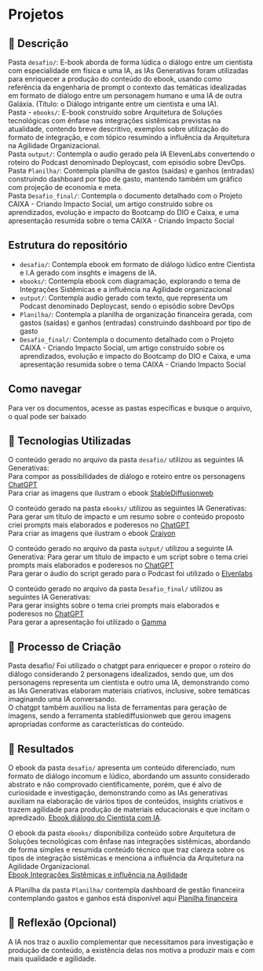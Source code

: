 # Projetos
## 📒 Descrição
Pasta `desafio/`: E-book aborda de forma lúdica o diálogo entre um cientista com especialidade em física e uma IA, as IAs Generativas foram utilizadas para enriquecer a produção do conteúdo do ebook, usando como referência da engenharia de prompt o contexto das temáticas idealizadas em formato de diálogo entre um personagem humano e uma IA de outra Galáxia. (Título: o Diálogo intrigante entre um cientista e uma IA).  
Pasta - `ebooks/`: E-book construído sobre Arquitetura de Soluções tecnológicas com ênfase nas integrações sistêmicas previstas na atualidade, contendo breve descritivo, exemplos sobre utilização do formato de integração, e com tópico resumindo a influência da Arquitetura na Agilidade Organizacional.  
Pasta `output/`: Contempla o audio gerado pela IA ElevenLabs convertendo o roteiro do Podcast denominado Deploycast, com episódio sobre DevOps.  
Pasta `Planilha/`: Contempla planilha de gastos (saídas) e ganhos (entradas) construindo dashboard por tipo de gasto, mantendo também um gráfico com projeção de economia e meta.  
Pasta `Desafio_final/`: Contempla o documento detalhado com o Projeto CAIXA - Criando Impacto Social, um artigo construído sobre os aprendizados, evolução e impacto do Bootcamp do DIO e Caixa, e uma apresentação resumida sobre o tema CAIXA - Criando Impacto Social

## Estrutura do repositório
- `desafio/`: Contempla ebook em formato de diálogo lúdico entre Cientista e I.A gerado com insghts e imagens de IA.
- `ebooks/`: Contempla ebook com diagramação, explorando o tema de Integrações Sistêmicas e a influência na Agilidade organizacional
- `output/`: Contempla audio gerado com texto, que representa um Podcast denominado Deploycast, sendo o episódio sobre DevOps
- `Planilha/`: Contempla a planilha de organização financeira gerada, com gastos (saídas) e ganhos (entradas) construindo dashboard por tipo de gasto
- `Desafio_final/`: Contempla o documento detalhado com o Projeto CAIXA - Criando Impacto Social, um artigo construído sobre os aprendizados, evolução e impacto do Bootcamp do DIO e Caixa, e uma apresentação resumida sobre o tema CAIXA - Criando Impacto Social

## Como navegar
Para ver os documentos, acesse as pastas específicas e busque o arquivo, o qual pode ser baixado

## 🤖 Tecnologias Utilizadas
O conteúdo gerado no arquivo da pasta `desafio/` utilizou as seguintes IA Generativas:  
Para compor as possibilidades de diálogo e roteiro entre os personagens [ChatGPT](https://chat.openai.com/)  
Para criar as imagens que ilustram o ebook [StableDiffusionweb](https://stablediffusionweb.com/)  

O conteúdo gerado na pasta `ebooks/` utilizou as seguintes IA Generativas:
Para gerar um título de impacto e um resumo sobre o conteúdo proposto criei prompts mais elaborados e poderesos no [ChatGPT](https://chat.openai.com/)  
Para criar as imagens que ilustram o ebook [Craiyon](https://www.craiyon.com/)  

O conteúdo gerado no arquivo da pasta `output/` utilizou a seguinte IA Generativa: 
Para gerar um título de impacto e um script sobre o tema criei prompts mais elaborados e poderesos no [ChatGPT](https://chat.openai.com/)  
Para gerar o áudio do script gerado para o Podcast foi utilizado o [Elvenlabs](https://elevenlabs.io/)  

O conteúdo gerado no arquivo da pasta `Desafio_final/` utilizou as seguintes IA Generativas:  
Para gerar insights sobre o tema criei prompts mais elaborados e poderesos no [ChatGPT](https://chat.openai.com/)  
Para gerar a apresentação foi utilizado o [Gamma](https://gamma.app/)

## 🧐 Processo de Criação
Pasta desafio/
Foi utilizado o chatgpt para enriquecer e propor o roteiro do diálogo considerando 2 personagens idealizados, sendo que, um dos personagens representa um cientista e outro uma IA, demonstrando como as IAs Generativas elaboram materiais criativos, inclusive, sobre temáticas imaginando uma IA conversando.  
O chatgpt também auxiliou na lista de ferramentas para geração de imagens, sendo a ferramenta stablediffusionweb que gerou imagens apropriadas conforme as características do conteúdo.  

## 🚀 Resultados
O ebook da pasta `desafio/` apresenta um conteúdo diferenciado, num formato de diálogo incomum e lúdico, abordando um assunto considerado abstrato e não comprovado cientificamente, porém, que é alvo de curiosidade e investigação, demonstrando como as IAs generativas auxiliam na elaboração de vários tipos de conteúdos, insights criativos e trazem agilidade para produção de materiais educacionais e que incitam o apredizado.
[Ebook diálogo do Cientista com IA](https://github.com/Ro-faverao/DIO_Project/blob/main/desafio/Dialogo-Cientista-IA.pdf).  

O ebook da pasta `ebooks/` disponibiliza conteúdo sobre Arquitetura de Soluções tecnológicas com ênfase nas integrações sistêmicas, abordando de forma simples e resumida conteúdo técnico que traz clareza sobre os tipos de integração sistêmicas e menciona a influência da Arquitetura na Agilidade Organizacional.  
[Ebook Integrações Sistêmicas e influência na Agilidade](https://github.com/Ro-faverao/DIO_Project/blob/main/ebooks/Integracao-sistemas-agilidade.pdf)  

A Planilha da pasta `Planilha/` contempla dashboard de gestão financeira contemplando gastos e ganhos está disponível aqui [Planilha financeira](https://github.com/Ro-faverao/DIO_Project/blob/main/Planilha/Economia_Bootcamp.xlsx)

## 💭 Reflexão (Opcional)
A IA nos traz o auxílio complementar que necessitamos para investigação e produção de conteúdo, a existência delas nos motiva a produzir mais e com mais qualidade e agilidade.
